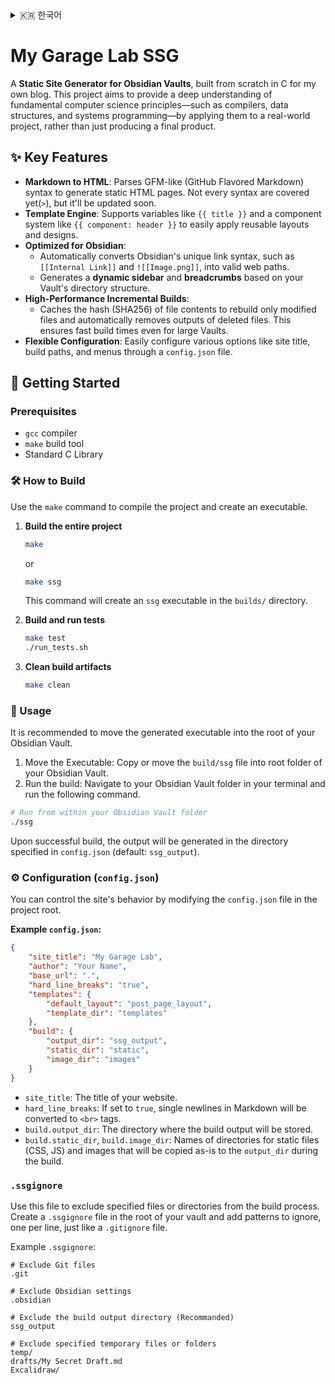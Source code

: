 <details>
<summary>🇰🇷 한국어</summary>

# My Garage Lab SSG

제 블로그를 위해 C언어로 처음부터 직접 개발한 **Obsidian Vault용 정적 사이트 생성기(Static Site Generator)**입니다. 이 프로젝트는 단순한 결과물 생성을 넘어, 컴파일러, 자료구조, 시스템 프로그래밍 등 컴퓨터 과학의 근본 원리를 실제 프로젝트에 적용하며 깊이 있게 이해하는 것을 목표로 합니다.

## ✨ 주요 기능

  * **Markdown to HTML**: GFM(GitHub Flavored Markdown)과 유사한 문법을 파싱하여 정적 HTML 페이지를 생성합니다. 아직 몇몇 문법(참조 등)은 커버하지 못했지만, 추후 기능 추가 예정입니다.
  * **템플릿 엔진**: `{{ title }}`과 같은 변수와 `{{ component: header }}` 같은 컴포넌트 시스템을 지원하여, 재사용 가능한 레이아웃과 디자인을 쉽게 적용할 수 있습니다.
  * **Obsidian 최적화**:
      * `[[내부 링크]]`나 `![[이미지.png]]` 같은 Obsidian 고유의 링크 문법을 올바른 웹 경로로 자동 변환합니다.
      * Vault의 디렉토리 구조를 기반으로 **동적 사이드바**와 **Breadcrumb**을 자동으로 생성합니다.
  * **고성능 증분 빌드 (Incremental Build)**:
      * 파일 내용의 해시(SHA256)를 캐싱하여, 변경된 파일만 다시 빌드하고 삭제된 파일의 결과물은 자동으로 제거합니다. 이를 통해 대규모 Vault에서도 빠른 빌드 속도를 유지합니다.
  * **유연한 설정**: `config.json` 파일을 통해 사이트 제목, 빌드 경로, 메뉴 등 다양한 옵션을 쉽게 설정할 수 있습니다.

## 🚀 시작하기

### 필요 사항

  * `gcc` 컴파일러
  * `make` 빌드 도구
  * `C` 표준 라이브러리

### 🛠️ 빌드 방법

프로젝트를 컴파일하고 실행 파일을 생성하려면 `make` 명령어를 사용하세요.

1.  **전체 프로젝트 빌드**

    ```bash
    make
    ```

    또는

    ```bash
    make ssg
    ```

    위 명령어를 실행하면 `builds/` 디렉토리에 `ssg` 실행 파일이 생성됩니다.

2.  **테스트 빌드 및 실행**

    ```bash
    make test
    ./run_tests.sh
    ```

3.  **빌드 결과물 삭제**

    ```bash
    make clean
    ```

### 🏃 사용법

생성된 실행 파일을 Obsidian Vault의 루트 디렉토리로 옮겨서 사용해주세요.

1. 실행 파일 이동: `build/ssg` 파일을 복사하거나 이동하여 사용하고자 하는 Obsidian Vault의 최상위 폴더에 넣어주세요.
2. 빌드 실행: 터미널에서 Obsidian Vault 폴더로 이동한 뒤, 아래 명령어를 실행합니다.

```bash
# Obsidian Vault 폴더 안에서 실행
./ssg
```

빌드가 성공적으로 완료되면 `config.json`에 지정된 출력 디렉토리(기본값: `ssg_output`)에 결과물이 생성됩니다.

### ⚙️ 설정 (`config.json`)

프로젝트 루트의 `config.json` 파일을 수정하여 사이트의 동작을 제어할 수 있습니다.

**예시 `config.json`:**

```json
{
	"site_title": "My Garage Lab",
	"author": "Your Name",
	"base_url": ".",
	"hard_line_breaks": "true",
	"templates": {
		"default_layout": "post_page_layout",
		"template_dir": "templates"
	},
	"build": {
		"output_dir": "ssg_output",
		"static_dir": "static",
		"image_dir": "images"
	}
}
```

  * `site_title`: 웹사이트의 제목입니다.
  * `hard_line_breaks`: `true`로 설정하면 마크다운에서 엔터 한 번만으로도 줄바꿈(`<br>`)이 적용됩니다.
  * `build.output_dir`: 빌드 결과물이 저장될 디렉토리 이름입니다.
  * `build.static_dir`, `build.image_dir`: 빌드 시 그대로 `output_dir`에 복사될 정적 파일(CSS, JS) 및 이미지 디렉토리의 이름입니다.

`.ssgignore`

빌드 과정에서 특정 파일이나 디렉토리를 제외하고 싶을 때 사용합니다. Vault의 루트 디렉토리에 `.ssgignore` 파일을 생성하고, `.gitignore`와 동일한 방식으로 제외할 경로를 한 줄에 하나씩 추가하면 됩니다.

예시 `.ssgignore`:

```
# Git 관련 파일 제외
.git

# Obsidian 관련 파일 제외
.obsidian

# 빌드 결과물 디렉토리 제외 (권장)
ssg_output

# 특정 임시 파일이나 폴더 제외
temp/
drafts/My Secret Draft.md
.excalidraw/
```

</details>

# My Garage Lab SSG

A **Static Site Generator for Obsidian Vaults**, built from scratch in C for my own blog. This project aims to provide a deep understanding of fundamental computer science principles—such as compilers, data structures, and systems programming—by applying them to a real-world project, rather than just producing a final product.

## ✨ Key Features

  * **Markdown to HTML**: Parses GFM-like (GitHub Flavored Markdown) syntax to generate static HTML pages. Not every syntax are covered yet(`>`), but it'll be updated soon.
  * **Template Engine**: Supports variables like `{{ title }}` and a component system like `{{ component: header }}` to easily apply reusable layouts and designs.
  * **Optimized for Obsidian**:
      * Automatically converts Obsidian's unique link syntax, such as `[[Internal Link]]` and `![[Image.png]]`, into valid web paths.
      * Generates a **dynamic sidebar** and **breadcrumbs** based on your Vault's directory structure.
  * **High-Performance Incremental Builds**:
      * Caches the hash (SHA256) of file contents to rebuild only modified files and automatically removes outputs of deleted files. This ensures fast build times even for large Vaults.
  * **Flexible Configuration**: Easily configure various options like site title, build paths, and menus through a `config.json` file.

## 🚀 Getting Started

### Prerequisites

  * `gcc` compiler
  * `make` build tool
  * Standard C Library

### 🛠️ How to Build

Use the `make` command to compile the project and create an executable.

1.  **Build the entire project**

    ```bash
    make
    ```

    or

    ```bash
    make ssg
    ```

    This command will create an `ssg` executable in the `builds/` directory.

2.  **Build and run tests**

    ```bash
    make test
    ./run_tests.sh
    ```

3.  **Clean build artifacts**

    ```bash
    make clean
    ```

### 🏃 Usage

It is recommended to move the generated executable into the root of your Obsidian Vault.

1. Move the Executable: Copy or move the `build/ssg` file into root folder of your Obsidian Vault.
2. Run the build: Navigate to your Obsidian Vault folder in your terminal and run the following command.

```Bash
# Run from within your Obsidian Vault folder
./ssg
```

Upon successful build, the output will be generated in the directory specified in `config.json` (default: `ssg_output`).

### ⚙️ Configuration (`config.json`)

You can control the site's behavior by modifying the `config.json` file in the project root.

**Example `config.json`:**

```json
{
	"site_title": "My Garage Lab",
	"author": "Your Name",
	"base_url": ".",
	"hard_line_breaks": "true",
	"templates": {
		"default_layout": "post_page_layout",
		"template_dir": "templates"
	},
	"build": {
		"output_dir": "ssg_output",
		"static_dir": "static",
		"image_dir": "images"
	}
}
```

  * `site_title`: The title of your website.
  * `hard_line_breaks`: If set to `true`, single newlines in Markdown will be converted to `<br>` tags.
  * `build.output_dir`: The directory where the build output will be stored.
  * `build.static_dir`, `build.image_dir`: Names of directories for static files (CSS, JS) and images that will be copied as-is to the `output_dir` during the build.

### `.ssgignore`

Use this file to exclude specified files or directories from the build process. Create a `.ssgignore` file in the root of your vault and add patterns to ignore, one per line, just like a `.gitignore` file.

Example `.ssgignore`:

```
# Exclude Git files
.git

# Exclude Obsidian settings
.obsidian

# Exclude the build output directory (Recommanded)
ssg_output

# Exclude specified temporary files or folders
temp/
drafts/My Secret Draft.md
Excalidraw/
```

